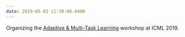 ```yaml
---
date: 2019-05-03 11:30:00-0400
---
```


Organizing the [Adaptive & Multi-Task Learning](https://www.amtl-workshop.org) workshop at ICML 2019.

